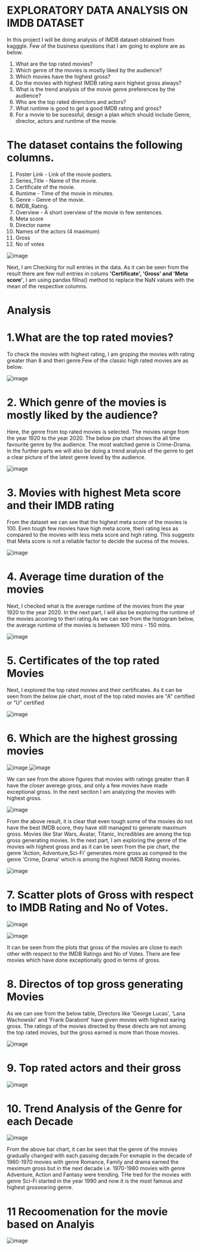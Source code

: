 # EXPLORATORY DATA ANALYSIS ON IMDB DATASET

In this project I will be doing analysis of IMDB dataset obtained from kagggle. Few of the business questions that I am going to explore are as below.




1. What are the top rated movies?
2. Which genre of the movies is mostly liked by the audience?
3. Which movies have the highest gross?
4. Do the movies with highest IMDB rating earn highest gross always?
5. What is the trend analysis of the movie genre preferences by the audience?
6. Who are the top rated direnctors and actors?
7. What runtime is good to get a good IMDB rating and gross?
8. For a movie to be sucessful, design a plan which should include Genre, director, actors and runtime of the movie. 


# The dataset contains the following columns. 

1. Poster Link - Link of the movie posters.
2. Series_Title - Name of the movie.
3. Certificate of the movie.
4. Runtime - Time of the movie in minutes.
5. Genre - Genre of the movie.
6. IMDB_Rating.
7. Overview - A short overview of the movie in few sentences.
8. Meta score
9. Director name
10. Names of the actors (4 maximum)
11. Gross
12. No of votes


![image](https://user-images.githubusercontent.com/103538049/209874369-5c708c2e-0dc2-477c-8664-b5f50d1cc403.png)

Next, I am Checking for null entries in the data. As it can be seen from the result there are few null entries in colums **'Certificate', 'Gross' and 'Meta score'**, I am using pandas fillna() method to replace the NaN values with the mean of the respective columns.

# Analysis

# 1.What are the top rated movies? 

To check the movies with highest rating, I am groping the movies with rating greater than 8 and theri genre.Few of the classic high rated movies are as below.

![image](https://user-images.githubusercontent.com/103538049/209874509-35451d0a-348c-48e4-88e3-84eb4e06f7d4.png)


# 2. Which genre of the movies is mostly liked by the audience?

Here, the genre from top rated movies is selected. The movies range from the year 1920 to the year 2020. The below pie chart shows the all time favourite genre by the audience. The most watched genre is Crime-Drama. In the further parts we will also be doing a trend analysis of the genre to get a clear picture of the latest genre loved by the audience.

![image](https://user-images.githubusercontent.com/103538049/209874574-05e7399e-b9c9-4454-b7b5-1c99a86ef461.png)


# 3. Movies with highest Meta score and their IMDB rating

From the dataset we can see that the highest meta score of the movies is 100. Even tough few movies have high meta score, theri rating less as compared to the movies with less meta score and high rating. This suggests that Meta score is not a reliable factor to decide the sucess of the movies.


![image](https://user-images.githubusercontent.com/103538049/209874746-7952f439-86e1-4e9a-9a1b-9caec84c1fbe.png)


# 4. Average time duration of the movies

Next, I checked what is the average runtime of the movies from the year 1920 to the year 2020. In the next part, I will also be exploring the runtime of the movies accoring to theri rating.As we can see from the histogram below, the average runtime of the movies is between 100 mins - 150 mins.

![image](https://user-images.githubusercontent.com/103538049/209874865-f66710d4-9d78-4231-a38f-97624af97267.png)

# 5. Certificates of the top rated Movies
Next, I explored the top rated movies and their certificates. As it can be seen from the below pie chart, most of the top rated movies are "A" certified or "U" certified

![image](https://user-images.githubusercontent.com/103538049/209874945-55ea8e30-69a1-470c-a0b4-91ecb84400d8.png)


# 6. Which are the highest grossing movies

![image](https://user-images.githubusercontent.com/103538049/209875028-dc559168-a929-4123-86cf-09c1ae5d802a.png)
![image](https://user-images.githubusercontent.com/103538049/209875059-bf767a8b-2056-4e5b-95f9-86452e47ed8c.png)



We can see from the above figures that movies with ratings greater than 8 have the closer averege gross, and only a few movies have made exceptional gross. In the next section I am analyzing the movies with highest gross.


![image](https://user-images.githubusercontent.com/103538049/209875134-d7fface5-7a5c-472f-b686-a8bb53b383aa.png)

From the above result, it is clear that even tough some of the movies do not have the best IMDB score, they have still managed to generate maximum gross. Movies like Star Wars, Avatar, Titanic, Incredibles are among the top gross generating movies. In the next part, I am exploring the genre of the movies wih highest gross and as it can be seen from the pie chart, the genre 'Action, Adventure,Sci-Fi' generates more gross as compred to the genre 'Crime, Drama' which is among the highest IMDB Rating movies.

![image](https://user-images.githubusercontent.com/103538049/209875213-29f3a0e0-96d7-424e-a228-c92144baf7cd.png)




# 7. Scatter plots of Gross with respect to IMDB Rating and No of Votes.
![image](https://user-images.githubusercontent.com/103538049/209875326-bf472e51-3cc0-4c4c-b86f-ffb1880d516c.png)


![image](https://user-images.githubusercontent.com/103538049/209875369-a50bae6c-ecec-4669-b687-c3445cf7cdac.png)

It can be seen from the plots that gross of the movies are close to each other with respect to the IMDB Ratings and No of Votes. There are few movies which have done exceptionally good in terms of gross.

# 8. Directos of top gross generating Movies
As we can see from the below table, Directors like 'George Lucas', 'Lana Wachowski' and 'Frank Darabont' have given movies with highest earing gross. The ratings of the movies directed by these directs are not among the top rated movies, but the gross earned is more than those movies.


![image](https://user-images.githubusercontent.com/103538049/209875444-c20e629d-292b-48bb-94d3-d3e501a93310.png)


# 9.  Top rated actors and their gross
![image](https://user-images.githubusercontent.com/103538049/209875506-527dd5da-b3c4-4412-abb6-da236aa69e7f.png)

# 10. Trend Analysis of the Genre for each Decade

![image](https://user-images.githubusercontent.com/103538049/209875649-ca81dbc5-1495-4166-9b1b-68d95aba0c68.png)


From the above bar chart, it can be seen that the genre of the movies gradually changed with each passing decade.For exmaple in the decade of 1960-1970 movies with genre Romance, Family and drama earned the meximum gross but in the next decade i.e. 1970-1980 movies with genre Adventure, Action and Fantasy were trending. THe tred for the movies with genre Sci-Fi started in the year 1990 and now it is the most famous and highest grossearing genre.

# 11 Recoomenation for the movie based on Analyis

![image](https://user-images.githubusercontent.com/103538049/209875730-b2e5bb32-d8f9-4c13-a8cf-6973f0589039.png)

